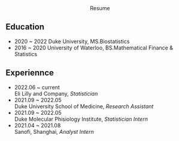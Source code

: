 <center> Resume </center>

## Education
* 2020 ~ 2022 Duke University, MS.Biostatistics  
* 2016 ~ 2020 University of Waterloo, BS.Mathematical Finance & Statistics


## Experiennce
* 2022.06 ~ current  
Eli Lilly and Company, *Statistician*  
* 2021.09 ~ 2022.05  
Duke University School of Medicine, *Research Assistant*  
* 2021.09 ~ 2022.05  
Duke Molecular Phisiology Institute, *Statistician Intern*
* 2021.04 ~ 2021.08  
Sanofi, Shanghai, *Analyst Intern*


